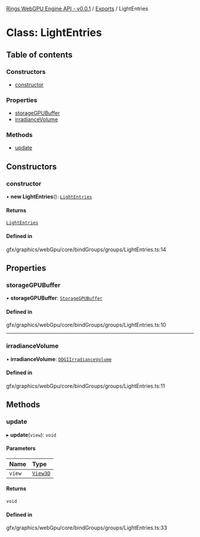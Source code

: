 [Rings WebGPU Engine API - v0.0.1](../README.md) / [Exports](../modules.md) / LightEntries

# Class: LightEntries

## Table of contents

### Constructors

- [constructor](LightEntries.md#constructor)

### Properties

- [storageGPUBuffer](LightEntries.md#storagegpubuffer)
- [irradianceVolume](LightEntries.md#irradiancevolume)

### Methods

- [update](LightEntries.md#update)

## Constructors

### constructor

• **new LightEntries**(): [`LightEntries`](LightEntries.md)

#### Returns

[`LightEntries`](LightEntries.md)

#### Defined in

gfx/graphics/webGpu/core/bindGroups/groups/LightEntries.ts:14

## Properties

### storageGPUBuffer

• **storageGPUBuffer**: [`StorageGPUBuffer`](StorageGPUBuffer.md)

#### Defined in

gfx/graphics/webGpu/core/bindGroups/groups/LightEntries.ts:10

___

### irradianceVolume

• **irradianceVolume**: [`DDGIIrradianceVolume`](DDGIIrradianceVolume.md)

#### Defined in

gfx/graphics/webGpu/core/bindGroups/groups/LightEntries.ts:11

## Methods

### update

▸ **update**(`view`): `void`

#### Parameters

| Name | Type |
| :------ | :------ |
| `view` | [`View3D`](View3D.md) |

#### Returns

`void`

#### Defined in

gfx/graphics/webGpu/core/bindGroups/groups/LightEntries.ts:33
